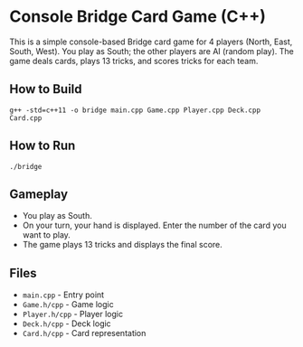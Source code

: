 # Console Bridge Card Game (C++)

This is a simple console-based Bridge card game for 4 players (North, East, South, West). You play as South; the other players are AI (random play). The game deals cards, plays 13 tricks, and scores tricks for each team.

## How to Build

```
g++ -std=c++11 -o bridge main.cpp Game.cpp Player.cpp Deck.cpp Card.cpp
```

## How to Run

```
./bridge
```

## Gameplay
- You play as South.
- On your turn, your hand is displayed. Enter the number of the card you want to play.
- The game plays 13 tricks and displays the final score.

## Files
- `main.cpp` - Entry point
- `Game.h/cpp` - Game logic
- `Player.h/cpp` - Player logic
- `Deck.h/cpp` - Deck logic
- `Card.h/cpp` - Card representation
